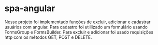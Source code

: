 # spa-angular
Nesse projeto foi implementado funções de excluir, adicionar e cadastrar usuários com angular. Para cadastro foi utillizado um formulário usando FormsGroup e FormsBuilder. Para excluir e adicionar foi usado requisições http com os métodos GET, POST e DELETE.
